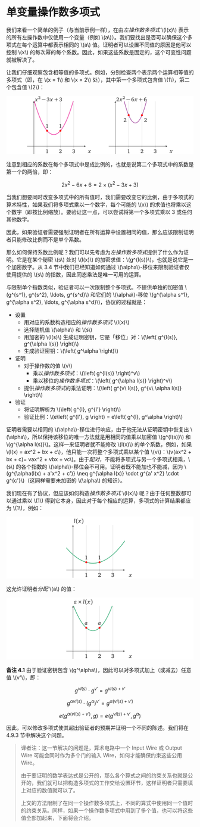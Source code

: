 # 单变量操作数多项式

我们来看一个简单的例子（与当前示例一样），在由*左操作数多项式* \\(l(x)\\) 表示的所有左操作数中仅使用一个变量（例如 \\(a\\)）。我们要找出是否可以确保这个多项式在每个运算中都表示相同的 \\(a\\) 值。证明者可以设置不同值的原因是他可以控制 \\(x\\) 的每次幂的每个系数。因此，如果这些系数是固定的，这个可变性问题就被解决了。

让我们仔细观察包含相等值的多项式。例如，分别检查两个表示两个运算相等值的多项式（即，在 \\(x = 1\\) 和 \\(x = 2\\) 处），其中第一个多项式包含值 \\(1\\)，第二个包含值 \\(2\\)：

![img](img/4-20.png)

注意到相应的系数在每个多项式中是成比例的，也就是说第二个多项式中的系数是第一个的两倍，即：

$$2x^2 - 6x + 6 = 2 \times (x^2 - 3x + 3)$$

当我们想要同时改变多项式中的所有值时，我们需要改变它的比例，由于多项式的算术特性，如果我们将多项式乘以一个数字，每个可能的 \\(x\\) 的求值也将乘以这个数字（即按比例缩放）。要验证这一点，可以尝试将第一个多项式乘以 3 或任何其他数字。

因此，如果验证者需要强制证明者在所有运算中设置相同的值，那么应该限制证明者只能修改比例而不是单个系数。

那么如何保持系数比例呢？我们可以先考虑为*左操作数多项式*提供了什么作为证明。它是在某个秘密 \\(s\\) 处对 \\(l(x)\\) 的加密求值：\\(g^{l(s)}\\)，也就是说它是一个加密数字。从 3.4 节中我们已经知道如何通过 \\(\alpha\\)-移位来限制验证者仅使用提供的 \\(s\\) 的指数，因此同态乘法是唯一可用的运算。

与限制单个指数类似，验证者可以一次限制整个多项式。不提供单独的加密值 \\(g^{s^1}, g^{s^2}, \ldots, g^{s^d}\\) 和它们的 \\(\alpha\\)-移位 \\(g^{\alpha s^1}, g^{\alpha s^2}, \ldots, g^{\alpha s^d}\\)，协议的过程就是：

* 设置
  * 用对应的系数构造相应的*操作数多项式* \\(l(x)\\)
  * 选择随机值 \\(\alpha\\) 和 \\(s\\)
  * 用加密的 \\(l(s)\\) 生成证明密钥，它是「移位」对：\\(\left( g^{l(s)}, g^{\alpha l(s)} \right)\\)
  * 生成验证密钥：\\(\left( g^\alpha \right)\\)
* 证明
  * 对于操作数的值 \\(v\\)
    * 乘以*操作数多项式*：\\(\left( g^{l(s)} \right)^v\\)
    * 乘以移位的*操作数多项式*：\\(\left( g^{\alpha l(s)} \right)^v\\)
  * 提供*操作数多项式*的乘法证明：\\(\left( g^{v\ l(s)}, g^{v\ \alpha l(s)} \right)\\)
* 验证
  * 将证明解析为 \\(\left( g^{l}, g^{l'} \right)\\)
  * 验证比例：\\(e\left( g^{l'}, g \right) = e\left( g^{l}, g^\alpha \right)\\)

证明者需要以相同的 \\(\alpha\\)-移位进行响应，由于他无法从证明密钥中恢复出 \\(\alpha\\)，所以保持该移位的唯一方法就是用相同的值乘以加密值 \\(g^{l(s)}\\) 和 \\(g^{\alpha l(s)}\\)。这样一来证明者就不能修改 \\(l(x)\\) 的单个系数，例如，如果 \\(l(x) = ax^2 + bx + c\\)，他只能一次将整个多项式乘以某个值 \\(v\\)：\\(v(ax^2 + bx + c)= vax^2 + vbx + vc\\)。由于*配对*，不能将多项式与另一个多项式相乘，\\(s\\) 的各个指数的 \\(\alpha\\)-移位会不可用。证明者既不能加也不能减，因为 \\(g^{\alpha(l(x) + a'x^2 + c')} \neq g^{\alpha l(x)} \cdot g^{a' x^2} \cdot g^{c'}\\)（这同样需要未加密的 \\(\alpha\\) 的知识）。

我们现在有了协议，但应该如何构造*操作数多项式* \\(l(x)\\) 呢？由于任何整数都可以通过乘以 \\(1\\) 得到它本身，因此对于每个相应的运算，多项式的计算结果都应为 \\(1\\)，例如：

![img](img/4-21.png)

这允许证明者*分配* \\(a\\) 的值：

![img](img/4-22.png)

**备注 4.1** 由于验证密钥包含 \\(g^\alpha\\)，因此可以对多项式加上（或减去）任意值 \\(v'\\)，即：

$$g^{v l(s)} \cdot g^{v'} = g^{v l(s) + v'}$$

$$g^{\alpha v l(s)} \cdot \left(g^{\alpha}\right)^{v'} = g^{\alpha (v l(s) + v')}$$

$$e\left( g^{\alpha (v l(s) + v')}, g \right) = e\left( g^{v l(s) + v'}, g^\alpha \right)$$

因此，可以修改多项式使其超出验证者的预期并证明一个不同的陈述。我们将在 4.9.3 节中解决这个问题。

> 译者注：这一节解决的问题是，算术电路中一个 Input Wire 或 Output Wire 可能会同时作为多个门的输入 Wire，如何才能确保约束这些公用 Wire。
>
> 由于要证明的数学表达式是公开的，那么各个算式之间的约束关系也就是公开的，我们就可以把构造多项式的工作交给设置环节，这样证明者只需要填上对应的数值就可以了。
>
> 上文的方法限制了在同一个操作数多项式上，不同的算式中使用同一个值时的约束关系。同样，如果一个操作数多项式中用到了多个值，也可以将这些值全部加起来，下面将会介绍。
